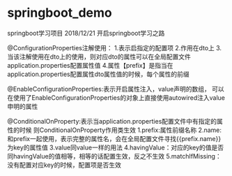 # springboot_demo
springboot学习项目
2018/12/21 开启springboot学习之路

@ConfigurationProperties注解使用：
  1.表示启指定的配置项
  2.作用在dto上
  3.当该注解使用在dto上的使用，则对应dto的属性可以在全局配置文件application.properties配置属性值
  4.属性【prefix】是指当在application.properties配置属性dto属性值的时候，每个属性的前缀
  
 @EnableConfigurationProperties:表示开启属性注入，value声明的数组，
 可以在使用了EnableConfigurationProperties的对象上直接使用autowired注入value申明的属性
 
 @ConditionalOnProperty:表示当application.properties配置文件中有指定的属性的时候
                        则ConditionalOnProperty作用类生效
    1.prefix:属性前缀名称
    2.name:和prefix一起使用，表示完整的属性名，会在全局配置文件寻找{{prefix.name}}为key的属性值
    3.value同value一样的用法
    4.havingValue：对应的key的值是否同havingValue的值相等，相等的话配置生效，反之不生效
    5.matchIfMissing：没有配置对应key的时候，配置项是否生效
 
